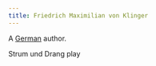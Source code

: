 ```yaml
---
title: Friedrich Maximilian von Klinger
---
```


A [German](../index.html) author.

Strum und Drang play
